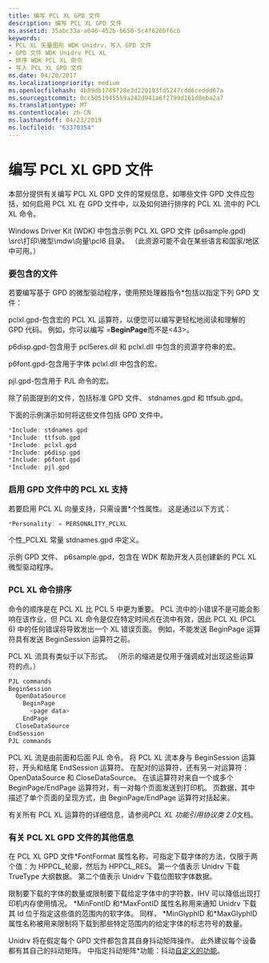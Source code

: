```yaml
---
title: 编写 PCL XL GPD 文件
description: 编写 PCL XL GPD 文件
ms.assetid: 35abc33a-a046-452b-b650-5c4f626bf6cb
keywords:
- PCL XL 矢量图形 WDK Unidrv，写入 GPD 文件
- GPD 文件 WDK Unidrv PCL XL
- 排序 WDK PCL XL 命令
- 写入 PCL XL GPD 文件
ms.date: 04/20/2017
ms.localizationpriority: medium
ms.openlocfilehash: 4b89db1789728e3d220193fd5247cdd6ceddd67a
ms.sourcegitcommit: 0cc5051945559a242d941a6f2799d161d8eba2a7
ms.translationtype: MT
ms.contentlocale: zh-CN
ms.lasthandoff: 04/23/2019
ms.locfileid: "63370354"
---
```

# <a name="writing-a-pcl-xl-gpd-file"></a>编写 PCL XL GPD 文件





本部分提供有关编写 PCL XL GPD 文件的常规信息，如哪些文件 GPD 文件应包括，如何启用 PCL XL 在 GPD 文件中，以及如何进行排序的 PCL XL 流中的 PCL XL 命令。

Windows Driver Kit (WDK) 中包含示例 PCL XL GPD 文件 (p6sample.gpd) \\src\\打印\\微型\\mdw\\向量\\pcl6 目录。 （此资源可能不会在某些语言和国家/地区中可用。）

### <a name="files-to-include"></a>要包含的文件

若要编写基于 GPD 的微型驱动程序，使用预处理器指令\*包括以指定下列 GPD 文件：

pclxl.gpd-包含宏的 PCL XL 运算符，以便您可以编写更轻松地阅读和理解的 GPD 代码。 例如，你可以编写 =**BeginPage**而不是&lt;43&gt;。

p6disp.gpd-包含用于 pcl5eres.dll 和 pclxl.dll 中包含的资源字符串的宏。

p6font.gpd-包含用于字体 pclxl.dll 中包含的宏。

pjl.gpd-包含用于 PJL 命令的宏。

除了前面提到的文件，包括标准 GPD 文件、 stdnames.gpd 和 ttfsub.gpd。

下面的示例演示如何将这些文件包括 GPD 文件中。

```cpp
*Include: stdnames.gpd
*Include: ttfsub.gpd
*Include: pclxl.gpd
*Include: p6disp.gpd
*Include: p6font.gpd
*Include: pjl.gpd
```

### <a name="enabling-pcl-xl-support-in-the-gpd-file"></a>启用 GPD 文件中的 PCL XL 支持

若要启用 PCL XL 向量支持，只需设置\*个性属性。 这是通过以下方式：

```cpp
*Personality: = PERSONALITY_PCLXL
```

个性\_PCLXL 常量 stdnames.gpd 中定义。

示例 GPD 文件、 p6sample.gpd，包含在 WDK 帮助开发人员创建新的 PCL XL 微型驱动程序。

### <a name="pcl-xl-command-ordering"></a>PCL XL 命令排序

命令的顺序是在 PCL XL 比 PCL 5 中更为重要。 PCL 流中的小错误不是可能会影响在该作业，但 PCL XL 命令是仅在特定时间点在流中有效，因此 PCL XL (PCL 6) 中的任何错误将导致发出一个 XL 错误页面。 例如，不能发送 BeginPage 运算符具有发送 BeginSession 运算符之前。

PCL XL 流具有类似于以下形式。 （所示的缩进是仅用于强调成对出现这些运算符的点。）

```cpp
PJL commands
BeginSession
  OpenDataSource
    BeginPage
      <page data>
    EndPage
  CloseDataSource
EndSession
PJL commands
```

PCL XL 流是由前面和后面 PJL 命令。 将 PCL XL 流本身与 BeginSession 运算符，开头和结尾 EndSession 运算符。 在配对的运算符，还有另一对运算符：OpenDataSource 和 CloseDataSource。 在该运算符对来自一个或多个 BeginPage/EndPage 运算符对，有一对每个页面发送到打印机。 页数据，其中描述了单个页面的呈现方式，由 BeginPage/EndPage 运算符对括起来。

有关所有 PCL XL 运算符的详细信息，请参阅*PCL XL 功能引用协议类 2.0*文档。

### <a name="additional-information-about-pcl-xl-gpd-files"></a>有关 PCL XL GPD 文件的其他信息

在 PCL XL GPD 文件\*FontFormat 属性名称，可指定下载字体的方法，仅限于两个值：为 HPPCL\_轮廓，然后为 HPPCL\_RES。 第一个值表示 Unidrv 下载 TrueType 大纲数据。 第二个值表示 Unidrv 下载位图软字体数据。

限制要下载的字体的数量或限制要下载给定字体中的字符数，IHV 可以降低出现打印机内存使用情况。 \*MinFontID 和\*MaxFontID 属性名称用来通知 Unidrv 下载其 Id 位于指定这些值的范围内的软字体。 同样， \*MinGlyphID 和\*MaxGlyphID 属性名称被用来限制将下载到那些特定范围内的给定字体的标志符号的数量。

Unidrv 将在假定每个 GPD 文件都包含其自身抖动矩阵操作。 此外建议每个设备都有其自己的抖动矩阵。 中指定抖动矩阵\*功能：抖动[自定义的功能](customized-features.md)。

 

 




